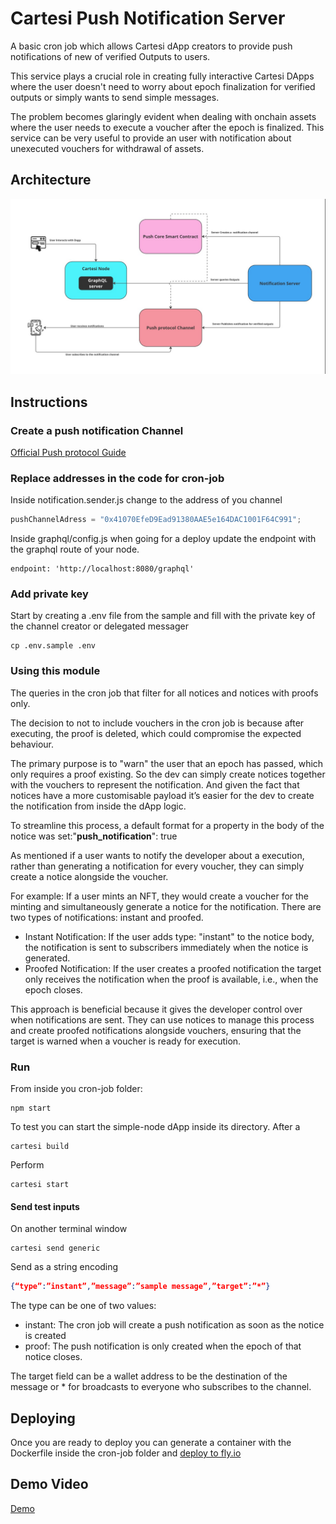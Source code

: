 # Cartesi Push Notification Server

A basic cron job which allows Cartesi dApp creators to provide push notifications of new of verified Outputs to users. 

This service plays a crucial role in creating fully interactive Cartesi DApps where the user doesn't need to worry about epoch finalization for verified outputs or simply wants to send simple messages.

The problem becomes glaringly evident when dealing with onchain assets where the user needs to execute a voucher after the epoch is finalized. This service can be very useful to provide an user with notification about unexecuted vouchers for withdrawal of assets.

## Architecture

![alt text](push.jpg)

## Instructions

### Create a push notification Channel

[Official Push protocol Guide](https://push.org/docs/notifications/tutorials/create-your-channel/)

### Replace addresses in the code for cron-job
Inside notification.sender.js change to the address of you channel
```javascript
pushChannelAdress = "0x41070EfeD9Ead91380AAE5e164DAC1001F64C991";
```
Inside graphql/config.js when going for a deploy update the endpoint with the graphql route of your node.
```
endpoint: 'http://localhost:8080/graphql'
```

### Add private key
Start by creating a .env file from the sample and fill with the private key of the channel creator or delegated messager
```
cp .env.sample .env
```

### Using this module

The queries in the cron job that filter for all notices and notices with proofs only. 

The decision to not to include vouchers in the cron job is because after executing, the proof is deleted, which could compromise the expected behaviour.

The primary purpose is to "warn" the user that an epoch has passed, which only requires a proof existing. So the dev can simply create notices together with the vouchers to represent the notification. And given the fact that notices have a more customisable payload it’s easier for the dev to create the notification from inside the dApp logic.

To streamline this process, a default format for a property in the body of the notice was set:"__push_notification__": true 

As mentioned if a user wants to notify the developer about a  execution, rather than generating a notification for every voucher, they can simply create a notice alongside the voucher. 

For example: If a user mints an NFT, they would create a voucher for the minting and simultaneously generate a notice for the notification. There are two types of notifications: instant and proofed. 

- Instant Notification: If the user adds type: "instant" to the notice body, the notification is sent to subscribers immediately when the notice is generated.
- Proofed Notification: If the user creates a proofed notification the target only receives the notification when the proof is available, i.e., when the epoch closes. 

This approach is beneficial because it gives the developer control over when notifications are sent. They can use notices to manage this process and create proofed notifications alongside vouchers, ensuring that the target is warned when a voucher is ready for execution.

### Run
From inside you cron-job folder:
```
npm start
```

To test you can start the simple-node dApp inside its directory.
After a 
```
cartesi build
```
Perform
```
cartesi start
```

#### Send test inputs
On another terminal window
```
cartesi send generic
```
Send as a string encoding 
```json
{“type”:”instant”,”message”:”sample message”,”target”:”*”}
```
The type can be one of two values:
- instant: The cron job will create a push notification as soon as the notice is created
- proof: The push notification is only created when the epoch of that notice closes.

The target field can be a wallet address to be the destination of the message or * for broadcasts to everyone who subscribes to the channel.

## Deploying 
Once you are ready to deploy you can generate a container with the Dockerfile inside the cron-job folder and [deploy to fly.io](https://fly.io/docs/launch/deploy/)

## Demo Video

[Demo](https://youtu.be/SO-xhHT85Bk)